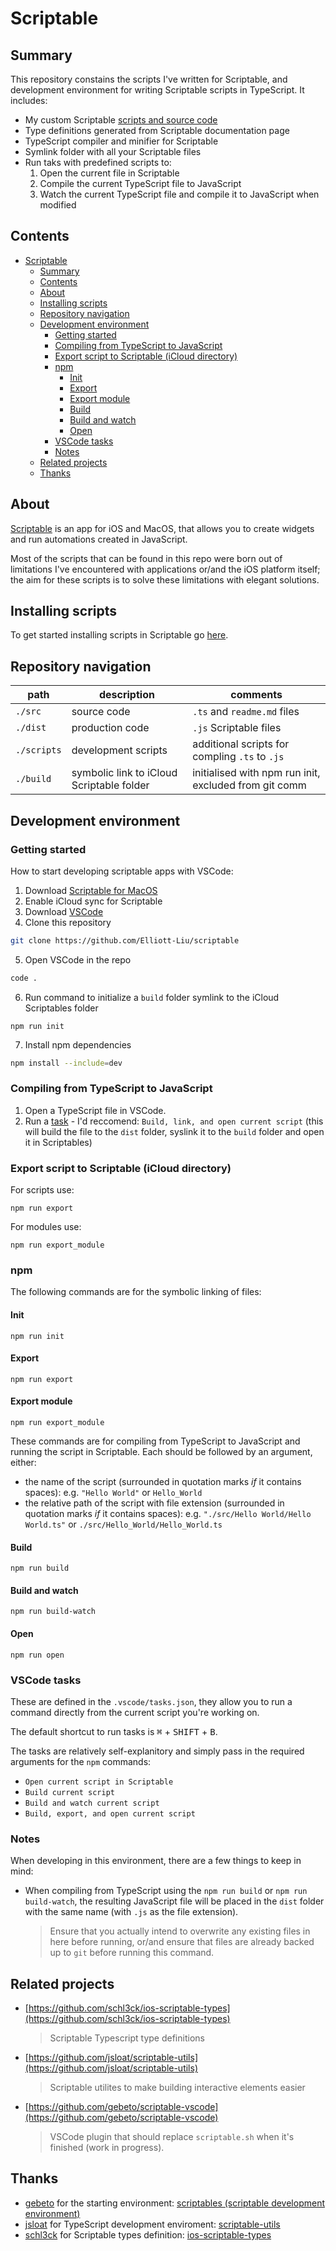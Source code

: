 # Scriptable

## Summary

This repository constains the scripts I've written for Scriptable, and development environment for writing Scriptable scripts in TypeScript. It includes:

- My custom Scriptable [scripts and source code](src/README.md)
- Type definitions generated from Scriptable documentation page
- TypeScript compiler and minifier for Scriptable
- Symlink folder with all your Scriptable files
- Run taks with predefined scripts to:
  1. Open the current file in Scriptable
  2. Compile the current TypeScript file to JavaScript
  3. Watch the current TypeScript file and compile it to JavaScript when modified

## Contents

- [Scriptable](#scriptable)
  - [Summary](#summary)
  - [Contents](#contents)
  - [About](#about)
  - [Installing scripts](#installing-scripts)
  - [Repository navigation](#repository-navigation)
  - [Development environment](#development-environment)
    - [Getting started](#getting-started)
    - [Compiling from TypeScript to JavaScript](#compiling-from-typescript-to-javascript)
    - [Export script to Scriptable (iCloud directory)](#export-script-to-scriptable-icloud-directory)
    - [npm](#npm)
      - [Init](#init)
      - [Export](#export)
      - [Export module](#export-module)
      - [Build](#build)
      - [Build and watch](#build-and-watch)
      - [Open](#open)
    - [VSCode tasks](#vscode-tasks)
    - [Notes](#notes)
  - [Related projects](#related-projects)
  - [Thanks](#thanks)

## About

[Scriptable](https://scriptable.app) is an app for iOS and MacOS, that allows you to create widgets and run automations created in JavaScript.

Most of the scripts that can be found in this repo were born out of limitations I've encountered with applications or/and the iOS platform itself; the aim for these scripts is to solve these limitations with elegant solutions.

## Installing scripts

To get started installing scripts in Scriptable go [here](src/README.md).

## Repository navigation

| path        | description                               | comments                                              |
| ----------- | ----------------------------------------- | ----------------------------------------------------- |
| `./src`     | source code                               | `.ts` and `readme.md` files                           |
| `./dist`    | production code                           | `.js` Scriptable files                                |
| `./scripts` | development scripts                       | additional scripts for compling `.ts` to `.js`        |
| `./build`   | symbolic link to iCloud Scriptable folder | initialised with npm run init, excluded from git comm |

## Development environment

### Getting started

How to start developing scriptable apps with VSCode:

1. Download [Scriptable for MacOS](https://scriptable.app/mac-beta/)
2. Enable iCloud sync for Scriptable
3. Download [VSCode](https://code.visualstudio.com/)
4. Clone this repository

  ```sh
  git clone https://github.com/Elliott-Liu/scriptable
  ```

5. Open VSCode in the repo

  ```sh
  code .
  ```

6. Run command to initialize a `build` folder symlink to the iCloud Scriptables folder

  ```node
  npm run init
  ```

7. Install npm dependencies

  ```sh
  npm install --include=dev
  ```

### Compiling from TypeScript to JavaScript

1. Open a TypeScript file in VSCode.
2. Run a [task](#vscode-tasks) - I'd reccomend: `Build, link, and open current script` (this will build the file to the `dist` folder, syslink it to the `build` folder and open it in Scriptables)

### Export script to Scriptable (iCloud directory)

For scripts use:

```node
npm run export
```

For modules use:

```node
npm run export_module
```

### npm

The following commands are for the symbolic linking of files:

#### Init

```node
npm run init
```

#### Export

```node
npm run export
```

#### Export module

```node
npm run export_module
```

These commands are for compiling from TypeScript to JavaScript and running the script in Scriptable. Each should be followed by an argument, either:

- the name of the script (surrounded in quotation marks *if* it contains spaces): e.g. `"Hello World"` or `Hello_World`
- the relative path of the script with file extension (surrounded in quotation marks *if* it contains spaces): e.g. `"./src/Hello World/Hello World.ts"` or `./src/Hello_World/Hello_World.ts`

#### Build

```node
npm run build
```

#### Build and watch

```node
npm run build-watch
```

#### Open

```node
npm run open
```

### VSCode tasks

These are defined in the `.vscode/tasks.json`, they allow you to run a command directly from the current script you're working on.

The default shortcut to run tasks is <kbd>⌘</kbd> + <kbd>SHIFT</kbd> + <kbd>B</kbd>.

The tasks are relatively self-explanitory and simply pass in the required arguments for the `npm` commands:

- `Open current script in Scriptable`
- `Build current script`
- `Build and watch current script`
- `Build, export, and open current script`

### Notes

When developing in this environment, there are a few things to keep in mind:

- When compiling from TypeScript using the `npm run build` or `npm run build-watch`, the resulting JavaScript file will be placed in the `dist` folder with the same name (with `.js` as the file extension).
  > Ensure that you actually intend to overwrite any existing files in here before running, or/and ensure that files are already backed up to `git` before running this command.

## Related projects

- [https://github.com/schl3ck/ios-scriptable-types](https://github.com/schl3ck/ios-scriptable-types)
  > Scriptable Typescript type definitions
- [https://github.com/jsloat/scriptable-utils](https://github.com/jsloat/scriptable-utils)
  > Scriptable utilites to make building interactive elements easier
- [https://github.com/gebeto/scriptable-vscode](https://github.com/gebeto/scriptable-vscode)
  > VSCode plugin that should replace `scriptable.sh` when it's finished (work in progress).

## Thanks

- [gebeto](https://github.com/gebeto) for the starting environment: [scriptables (scriptable development environment)](https://github.com/gebeto/scriptables)
- [jsloat](https://github.com/jsloat) for TypeScript development enviroment: [scriptable-utils](https://sloat.life/#/scriptable-utils)
- [schl3ck](https://github.com/schl3ck) for Scriptable types definition: [ios-scriptable-types](https://github.com/schl3ck/ios-scriptable-types)
